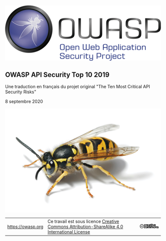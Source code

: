 ![OWASP LOGO](images/owasp-logo.png)

## OWASP API Security Top 10 2019

Une traduction en français du projet original "The Ten Most Critical API Security Risks"

8 septembre 2020

![WASP Logo URL TBA](images/front-wasp.png)

| | | |
| - | - | - |
| https://owasp.org | Ce travail est sous licence [Creative Commons Attribution-ShareAlike 4.0 International License][1] | ![Creative Commons License Logo](images/front-cc.png) |

[1]: http://creativecommons.org/licenses/by-sa/4.0/
